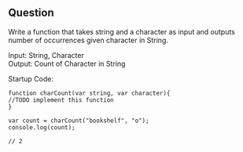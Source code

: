 ## Question

Write a function that takes string and a character as input and outputs number of occurrences given character in String.

Input: String, Character   
Output: Count of Character in String 

Startup Code: 
```
function charCount(var string, var character){
//TODO implement this function 
}
```


```
var count = charCount("bookshelf", "o");
console.log(count);

// 2
```
